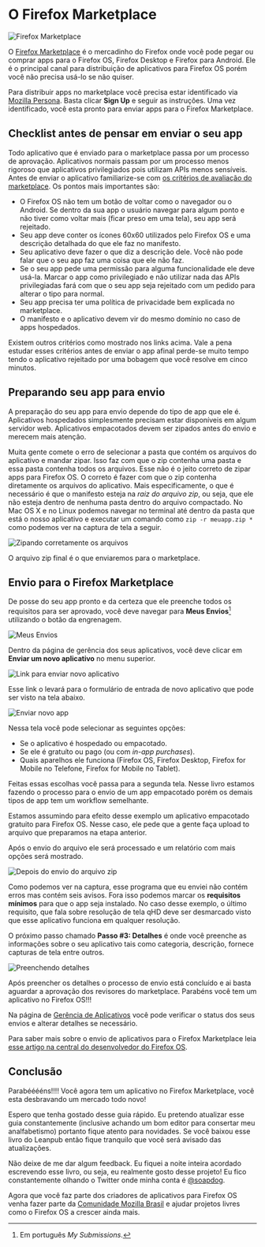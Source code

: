 # O Firefox Marketplace

![Firefox Marketplace](images/originals/marketplace.png)

O [Firefox Marketplace](http://marketplace.firefox.com) é o mercadinho do Firefox onde você pode pegar ou comprar apps para o Firefox OS, Firefox Desktop e Firefox para Android. Ele é o principal canal para distribuição de aplicativos para Firefox OS porém você não precisa usá-lo se não quiser.

Para distribuir apps no marketplace você precisa estar identificado via [Mozilla Persona](https://login.persona.org/about). Basta clicar **Sign Up** e seguir as instruções. Uma vez identificado, você esta pronto para enviar apps para o Firefox Marketplace.

## Checklist antes de pensar em enviar o seu app

Todo aplicativo que é enviado para o marketplace passa por um processo de aprovação. Aplicativos normais passam por um processo menos rigoroso que aplicativos privilegiados pois utilizam APIs menos sensíveis. Antes de enviar o aplicativo familiarize-se com [os critérios de avaliação do marketplace](https://developer.mozilla.org/en-US/docs/Web/Apps/Publishing/Marketplace_review_criteria). Os pontos mais importantes são:

* O Firefox OS não tem um botão de voltar como o navegador ou o Android. Se dentro da sua app o usuário navegar para algum ponto e não tiver como voltar mais (ficar preso em uma tela), seu app será rejeitado.
* Seu app deve conter os ícones 60x60 utilizados pelo Firefox OS e uma descrição detalhada do que ele faz no manifesto.
* Seu aplicativo deve fazer o que diz a descrição dele. Você não pode falar que o seu app faz uma coisa que ele não faz.
* Se o seu app pede uma permissão para alguma funcionalidade ele deve usá-la. Marcar o app como privilegiado e não utilizar nada das APIs privilegiadas fará com que o seu app seja rejeitado com um pedido para alterar o tipo para normal.
* Seu app precisa ter uma política de privacidade bem explicada no marketplace.
* O manifesto e o aplicativo devem vir do mesmo domínio no caso de apps hospedados.

Existem outros critérios como mostrado nos links acima. Vale a pena estudar esses critérios antes de enviar o app afinal perde-se muito tempo tendo o aplicativo rejeitado por uma bobagem que você resolve em cinco minutos.

## Preparando seu app para envio

A preparação do seu app para envio depende do tipo de app que ele é. Aplicativos hospedados simplesmente precisam estar disponíveis em algum servidor web. Aplicativos empacotados devem ser zipados antes do envio e merecem mais atenção.

Muita gente comete o erro de selecionar a pasta que contém os arquivos do aplicativo e mandar zipar. Isso faz com que o zip contenha uma pasta e essa pasta contenha todos os arquivos. Esse não é o jeito correto de zipar apps para Firefox OS. O correto é fazer com que o zip contenha diretamente os arquivos do aplicativo. Mais especificamente, o que é necessário é que o manifesto esteja na *raiz do arquivo zip*, ou seja, que ele não esteja dentro de nenhuma pasta dentro do arquivo compactado. No Mac OS X e no Linux podemos navegar no terminal até dentro da pasta que está o nosso aplicativo e executar um comando como `zip -r meuapp.zip *` como podemos ver na captura de tela a seguir.

![Zipando corretamente os arquivos](images/originals/marketplace-preparing-packaged-app.png)

O arquivo zip final é o que enviaremos para o marketplace.

## Envio para o Firefox Marketplace

De posse do seu app pronto e da certeza que ele preenche todos os requisitos para ser aprovado, você deve navegar para **Meus Envios**[^meus-envios] utilizando o botão da engrenagem.

![Meus Envios](images/originals/marketplace-my-submissions.png)

Dentro da página de gerência dos seus aplicativos, você deve clicar em **Enviar um novo aplicativo** no menu superior.

![Link para enviar novo aplicativo](images/originals/marketplace-new-app.png)

Esse link o levará para o formulário de entrada de novo aplicativo que pode ser visto na tela abaixo.

![Enviar novo app](images/originals/marketplace-step-1.png)

Nessa tela você pode selecionar as seguintes opções:

* Se o aplicativo é hospedado ou empacotado.
* Se ele é gratuíto ou pago (ou com *in-app purchases*).
* Quais aparelhos ele funciona (Firefox OS, Firefox Desktop, Firefox for Mobile no Telefone, Firefox for Mobile no Tablet).

Feitas essas escolhas você passa para a segunda tela. Nesse livro estamos fazendo o processo para o envio de um app empacotado porém os demais tipos de app tem um workflow semelhante.

Estamos assumindo para efeito desse exemplo um aplicativo empacotado gratuito para Firefox OS. Nesse caso, ele pede que a gente faça upload to arquivo que preparamos na etapa anterior.

[^meus-envios]: Em português *My Submissions*.

Após o envio do arquivo ele será processado e um relatório com mais opções será mostrado.

![Depois do envio do arquivo zip](images/originals/marketplace-step-1.5.png)

Como podemos ver na captura, esse programa que eu enviei não contém erros mas contém seis avisos. Fora isso podemos marcar os **requisitos mínimos** para que o app seja instalado. No caso desse exemplo, o último requisito, que fala sobre resolução de tela qHD deve ser desmarcado visto que esse aplicativo funciona em qualquer resolução.

O próximo passo chamado **Passo #3: Detalhes** é onde você preenche as informações sobre o seu aplicativo tais como categoria, descrição, fornece capturas de tela entre outros.

![Preenchendo detalhes](images/originals/marketplace-step-3.png)

Após preencher os detalhes o processo de envio está concluído e ai basta aguardar a aprovação dos revisores do marketplace. Parabéns você tem um aplicativo no Firefox OS!!!

Na página de [Gerência de Aplicativos](https://marketplace.firefox.com/developers/submissions) você pode verificar o status dos seus envios e alterar detalhes se necessário.

Para saber mais sobre o envio de aplicativos para o Firefox Marketplace leia [esse artigo na central do desenvolvedor do Firefox OS](https://marketplace.firefox.com/developers/docs/submission).

## Conclusão

Parabééééns!!!! Você agora tem um aplicativo no Firefox Marketplace, você esta desbravando um mercado todo novo! 

Espero que tenha gostado desse guia rápido. Eu pretendo atualizar esse guia constantemente (inclusive achando um bom editor para consertar meu analfabetismo) portanto fique atento para novidades. Se você baixou esse livro do Leanpub então fique tranquilo que você será avisado das atualizações.

Não deixe de me dar algum feedback. Eu fiquei a noite inteira acordado escrevendo esse livro, ou seja, eu realmente gosto desse projeto! Eu fico constantemente olhando o Twitter onde minha conta é [@soapdog](http://twitter.com/soapdog).

Agora que você faz parte dos criadores de aplicativos para Firefox OS venha fazer parte da [Comunidade Mozilla Brasil](http://mozillabrasil.org.br) e ajudar projetos livres como o Firefox OS a crescer ainda mais.
